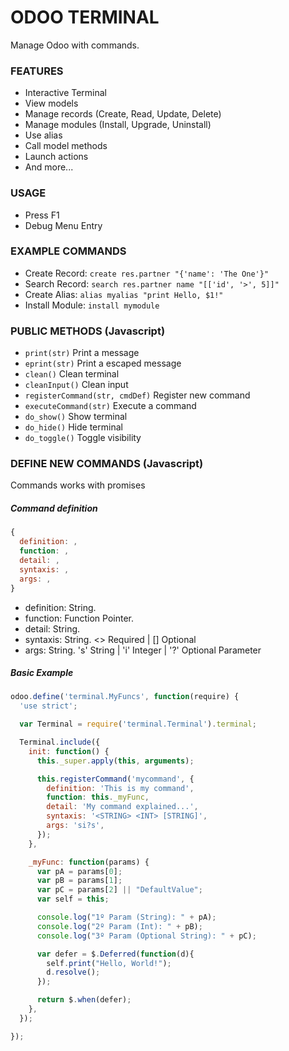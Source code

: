 # ODOO TERMINAL

Manage Odoo with commands.

### FEATURES
- Interactive Terminal
- View models
- Manage records (Create, Read, Update, Delete)
- Manage modules (Install, Upgrade, Uninstall)
- Use alias
- Call model methods
- Launch actions
- And more...

### USAGE
- Press F1
- Debug Menu Entry

### EXAMPLE COMMANDS
- Create Record: ```create res.partner "{'name': 'The One'}"```
- Search Record: ```search res.partner name "[['id', '>', 5]]"```
- Create Alias: ```alias myalias "print Hello, $1!"```
- Install Module: ```install mymodule```


### PUBLIC METHODS (Javascript)
- ```print(str)``` Print a message
- ```eprint(str)``` Print a escaped message
- ```clean()``` Clean terminal
- ```cleanInput()``` Clean input
- ```registerCommand(str, cmdDef)``` Register new command
- ```executeCommand(str)``` Execute a command
- ```do_show()``` Show terminal
- ```do_hide()``` Hide terminal
- ```do_toggle()``` Toggle visibility

### DEFINE NEW COMMANDS (Javascript)
Commands works with promises

##### Command definition
```javascript
{
  definition: ,
  function: ,
  detail: ,
  syntaxis: ,
  args: ,
}
```
- definition: String.
- function: Function Pointer.
- detail: String.
- syntaxis: String. <> Required | [] Optional
- args: String. 's' String | 'i' Integer | '?' Optional Parameter

##### Basic Example
```javascript
odoo.define('terminal.MyFuncs', function(require) {
  'use strict';

  var Terminal = require('terminal.Terminal').terminal;

  Terminal.include({
    init: function() {
      this._super.apply(this, arguments);

      this.registerCommand('mycommand', {
        definition: 'This is my command',
        function: this._myFunc,
        detail: 'My command explained...',
        syntaxis: '<STRING> <INT> [STRING]',
        args: 'si?s',
      });
    },

    _myFunc: function(params) {
      var pA = params[0];
      var pB = params[1];
      var pC = params[2] || "DefaultValue";
      var self = this;

      console.log("1º Param (String): " + pA);
      console.log("2º Param (Int): " + pB);
      console.log("3º Param (Optional String): " + pC);

      var defer = $.Deferred(function(d){
        self.print("Hello, World!");
        d.resolve();
      });

      return $.when(defer);
    },
  });

});
```
